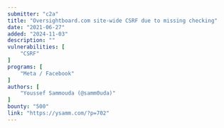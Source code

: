 ```yaml
---
submitter: "c2a"
title: "Oversightboard.com site-wide CSRF due to missing checking"
date: "2021-06-27"
added: "2024-11-03"
description: ""
vulnerabilities: [
    "CSRF"
]
programs: [
    "Meta / Facebook"
]
authors: [
    "Youssef Sammouda (@samm0uda)"
]
bounty: "500"
link: "https://ysamm.com/?p=702"
---
```





